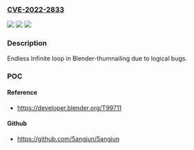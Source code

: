 ### [CVE-2022-2833](https://cve.mitre.org/cgi-bin/cvename.cgi?name=CVE-2022-2833)
![](https://img.shields.io/static/v1?label=Product&message=Blender&color=blue)
![](https://img.shields.io/static/v1?label=Version&message=n%2Fa&color=blue)
![](https://img.shields.io/static/v1?label=Vulnerability&message=Infinite%20loop&color=brighgreen)

### Description

Endless Infinite loop in Blender-thumnailing due to logical bugs.

### POC

#### Reference
- https://developer.blender.org/T99711

#### Github
- https://github.com/5angjun/5angjun

